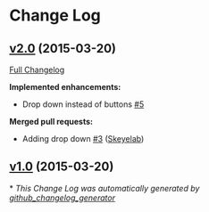 # Change Log

## [v2.0](https://github.com/Skeyelab/Take-5-Tickets/tree/v2.0) (2015-03-20)

[Full Changelog](https://github.com/Skeyelab/Take-5-Tickets/compare/v1.0...v2.0)

**Implemented enhancements:**

- Drop down instead of buttons [\#5](https://github.com/Skeyelab/Take-5-Tickets/issues/5)

**Merged pull requests:**

- Adding drop down [\#3](https://github.com/Skeyelab/Take-5-Tickets/pull/3) ([Skeyelab](https://github.com/Skeyelab))

## [v1.0](https://github.com/Skeyelab/Take-5-Tickets/tree/v1.0) (2015-03-20)



\* *This Change Log was automatically generated by [github_changelog_generator](https://github.com/skywinder/Github-Changelog-Generator)*